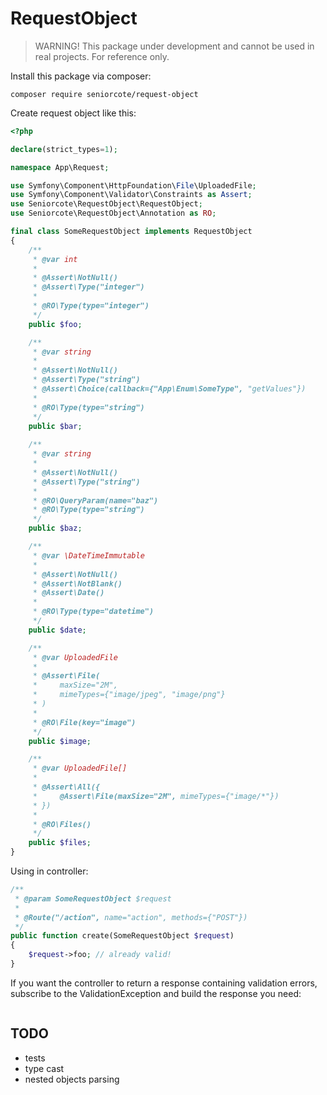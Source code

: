 # RequestObject

> WARNING! This package under development and cannot be used in real projects. For reference only.

Install this package via composer:

```
composer require seniorcote/request-object
```

Create request object like this:

```php
<?php

declare(strict_types=1);

namespace App\Request;

use Symfony\Component\HttpFoundation\File\UploadedFile;
use Symfony\Component\Validator\Constraints as Assert;
use Seniorcote\RequestObject\RequestObject;
use Seniorcote\RequestObject\Annotation as RO;

final class SomeRequestObject implements RequestObject
{
    /**
     * @var int
     *
     * @Assert\NotNull()
     * @Assert\Type("integer")
     * 
     * @RO\Type(type="integer") 
     */
    public $foo;

    /**
     * @var string
     *
     * @Assert\NotNull()
     * @Assert\Type("string")
     * @Assert\Choice(callback={"App\Enum\SomeType", "getValues"})
     * 
     * @RO\Type(type="string") 
     */
    public $bar;
    
    /**
     * @var string
     * 
     * @Assert\NotNull()
     * @Assert\Type("string")
     * 
     * @RO\QueryParam(name="baz")
     * @RO\Type(type="string") 
     */
    public $baz;

    /**
     * @var \DateTimeImmutable
     * 
     * @Assert\NotNull()
     * @Assert\NotBlank()
     * @Assert\Date()
     * 
     * @RO\Type(type="datetime") 
     */
    public $date;

    /**
     * @var UploadedFile
     * 
     * @Assert\File(
     *     maxSize="2M",
     *     mimeTypes={"image/jpeg", "image/png"}
     * )
     * 
     * @RO\File(key="image")
     */
    public $image;

    /**
     * @var UploadedFile[]
     * 
     * @Assert\All({
     *     @Assert\File(maxSize="2M", mimeTypes={"image/*"})    
     * })
     * 
     * @RO\Files()
     */
    public $files;
}
```

Using in controller:

```php
/**
 * @param SomeRequestObject $request
 *
 * @Route("/action", name="action", methods={"POST"})
 */
public function create(SomeRequestObject $request)
{
    $request->foo; // already valid!
}
```

If you want the controller to return a response containing validation errors, subscribe to the ValidationException and build the response you need:

```php
```

## TODO

- tests
- type cast
- nested objects parsing

